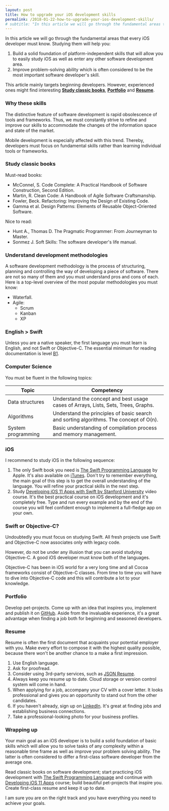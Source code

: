 ```yaml
---
layout: post
title: How to upgrade your iOS development skills
permalink: /2018-01-22-how-to-upgrade-your-ios-development-skills/
# subtitle: "In this article we will go through the fundamental areas that every iOS developer must know. It will help iOS development beginners get on the right track in their study. It's always much faster to get the goal with mentor's help rather blunder on your own"
---
```


In this article we will go through the fundamental areas that every iOS developer must know. Studying them will help you:
1. Build a solid foundation of platform-independent skills that will allow you to easily study iOS as well as enter any other software development area.
2. Improve problem-solving ability which is often considered to be the most important software developer's skill.

This article mainly targets beginning developers. However, experienced ones might find interesting [**Study classic books**](#study-classic-books), [**Portfolio**](#portfolio) and [**Resume**](#resume).

### Why these skills

The distinctive feature of software development is rapid obsolescence of tools and frameworks. Thus, we must constantly strive to refine and improve our skills to accommodate the changes of the information space and state of the market.

Mobile development is especially affected with this trend. Thereby, developers must focus on fundamental skills rather than learning individual tools or frameworks.

### <a name="study-classic-books"></a>Study classic books

Must-read books:
* McConnel, S. Code Complete: A Practical Handbook of Software Construction, Second Edition.
* Martin, R. Clean Code: A Handbook of Agile Software Craftsmanship.
* Fowler, Beck. Refactoring: Improving the Design of Existing Code.
* Gamma et al. Design Patterns: Elements of Reusable Object-Oriented Software.

Nice to read:
* Hunt A., Thomas D.  The Pragmatic Programmer: From Journeyman to Master.
* Sonmez J. Soft Skills: The software developer's life manual.

### Understand development methodologies

A software development methodology is the process of structuring, planning and controlling the way of developing a piece of software. There are not so many of them and you must understand pros and cons of each. Here is a top-level overview of the most popular methodologies you must know:

* Waterfall.
* Agile:
    * Scrum
    * Kanban
    * XP

### English > Swift

Unless you are a native speaker, the first language you must learn is English, and not Swift or Objective-C. The essential minimum for reading documentation is level [B1](https://www.ielts.org/ielts-for-organisations/common-european-framework).

### Computer Science

You must be fluent in the following topics:

| Topic              | Competency                                                                              |
|--------------------|-----------------------------------------------------------------------------------------|
| Data structures    | Understand the concept and best usage cases of Arrays, Lists, Sets, Trees, Graphs.      |
| Algorithms         | Understand the principles of basic search and sorting algorithms. The concept of O(n).  |
| System programming | Basic understanding of compilation process and memory management.                       |

### iOS

I recommend to study iOS in the following sequence:

1. The only Swift book you need is [The Swift Programming Language][swift-docs] by Apple. It's also available on [iTunes](https://itunes.apple.com/book/id881256329). Don't try to remember everything, the main goal of this step is to get the overall understanding of the language. You will refine your practical skills in the next step.
2. Study [Developing iOS 11 Apps with Swift by Stanford University][stanford-course] video course. It's the best practical course on iOS development and it's completely free. Type and run every example and by the end of the course you will feel confident enough to implement a full-fledge app on your own.

### Swift or Objective-C?

Undoubtedly you must focus on studying Swift. All fresh projects use Swift and Objective-C now associates only with legacy code.

However, do not be under any illusion that you can avoid studying Objective-C. A good iOS developer must know both of the languages.

Objective-C has been in iOS world for a very long time and all Cocoa frameworks consist of Objective-C classes. From time to time you will have to dive into Objective-C code and this will contribute a lot to your knowledge.

### <a name="portfolio"></a>Portfolio

Develop pet-projects. Come up with an idea that inspires you, implement and publish it on [GitHub](https://github.com/). Aside from the invaluable experience, it's a great advantage when finding a job both for beginning and seasoned developers.

### <a name="resume"></a>Resume

Resume is often the first document that acquaints your potential employer with you. Make every effort to compose it with the highest quality possible, because there won't be another chance to a make a first impression.

1. Use English language. 
2. Ask for proofread.
3. Consider using 3rd-party services, such as [JSON Resume](https://jsonresume.org/).
4. Always keep you resume up to date. Cloud storage or version control system will come in hand.
5. When applying for a job, accompany your CV with a cover letter. It looks professional and gives you an opportunity to stand out from the other candidates.
6. If you haven't already, sign up on [LinkedIn](linkedin.com). It's great at finding jobs and establishing business connections.
7. Take a professional-looking photo for your business profiles.

### Wrapping up

Your main goal as an iOS developer is to build a solid foundation of basic skills which will allow you to solve tasks of any complexity within a reasonable time frame as well as improve your problem solving ability. The latter is often considered to differ a first-class software developer from the average one.

Read classic books on software development; start practicing iOS development with [The Swift Programming Language][swift-docs] and continue with [Developing iOS 11 Apps][stanford-course] course; build beautiful pet-projects that inspire you. Create first-class resume and keep it up to date.

I am sure you are on the right track and you have everything you need to achieve your goals.

[swift-docs]: https://developer.apple.com/library/content/documentation/Swift/Conceptual/Swift_Programming_Language/index.html
[stanford-course]: https://itunes.apple.com/us/course/developing-ios-11-apps-with-swift/id1309275316